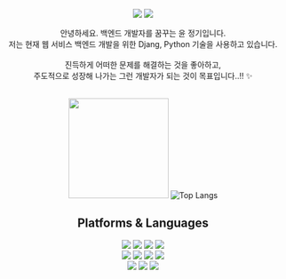 <div align=center> 
  <p>
  <a href="https://dbswjdrl88.tistory.com/" target="_blank"><img src="https://img.shields.io/badge/Blog-DD0B78?style=flat-square&logo=GitHub%20Sponsors&logoColor=white"/></a>
  <a href="mailto:lution88@gmail.com" target="_blank"><img src="https://img.shields.io/badge/lution88@gmail.com-EA4335?style=flat-square&logo=Gmail&logoColor=white"/></a>

  
</p>
<p>
  안녕하세요. 백엔드 개발자를 꿈꾸는 윤 정기입니다.<br/>
  저는 현재 웹 서비스 백엔드 개발을 위한 Djang, Python 기술을 사용하고 있습니다.<br/><br/>
  진득하게 어떠한 문제를 해결하는 것을 좋아하고, <br/>
  주도적으로 성장해 나가는 그런 개발자가 되는 것이 목표입니다..!! ✨ <br/><br/>
</p>

   <img height="180em" src="https://github-readme-stats.vercel.app/api?username=lution88&show_icons=true&hide_border=true&&count_private=true&include_all_commits=true" />   ![Top Langs](https://github-readme-stats.vercel.app/api/top-langs/?username=nmdkims&layout=compact&hide_border=true&theme=white)
  
 


   
  

## Platforms & Languages
<p>
  <img src="https://img.shields.io/badge/django-092E20?style=for-the-badge&logo=django&logoColor=white">
  <img src="https://img.shields.io/badge/python-3776AB?style=for-the-badge&logo=python&logoColor=white"> 
  <img src="https://img.shields.io/badge/html5-E34F26?style=for-the-badge&logo=html5&logoColor=white"> 
  <img src="https://img.shields.io/badge/css-1572B6?style=for-the-badge&logo=css3&logoColor=white"> 
    <br>  
  <img src="https://img.shields.io/badge/javascript-F7DF1E?style=for-the-badge&logo=javascript&logoColor=black"> 
  <img src="https://img.shields.io/badge/jquery-0769AD?style=for-the-badge&logo=jquery&logoColor=white">
  <img src="https://img.shields.io/badge/mongoDB-47A248?style=for-the-badge&logo=MongoDB&logoColor=white">
  <img src="https://img.shields.io/badge/flask-000000?style=for-the-badge&logo=flask&logoColor=white">
    <br>  
  <img src="https://img.shields.io/badge/bootstrap-7952B3?style=for-the-badge&logo=bootstrap&logoColor=white">
  <img src="https://img.shields.io/badge/github-181717?style=for-the-badge&logo=github&logoColor=white">
  <img src="https://img.shields.io/badge/git-F05032?style=for-the-badge&logo=git&logoColor=white">
</p>
</div>
</div>
